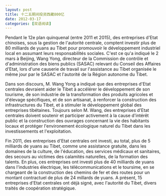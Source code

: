 ```yaml
---
layout: post
title: 十二五期间投资西藏800亿
date: 2012-03-17
categories: [双语阅读]  
---
```


Pendant le 12e plan quinquenal (entre 2011 et 2015), des entreprises d'Etat chinoises, sous la gestion de l'autorité centrale, comptent investir plus de 80 milliards de yuans au Tibet pour promouvoir le développement industriel local en assumant leurs responsabilités sociales. C'est ce qu'a indiqué le 2 mars à Beijing, Wang Yong, directeur de la Commission de contrôle et d'administration des biens publics (SASAC) relevant du Conseil des Affaires d'Etat, lors d'une causerie de travail sur l'assistance au Tibet organisée le même jour par le SASAC et l'autorité de la Région autonome du Tibet.

Dans son discours, M. Wang Yong a indiqué que des entreprises d'Etat centrales devraient aider le Tibet à accélérer le développement de son tourisme, de son industrie de la transformation des produits agricoles et d'élevage spécifiques, et de son artisanat, à renforcer la construction des infrastructures du Tibet, et à stimuler le développement global des entreprises tibétaines. Toujours selon M. Wang, des entreprises d'Etat centrales doivent soutenir et participer activement à la cause d'intérêt public et la construction des ouvrages concernant la vie des habitants locaux et protéger l'environement écologique naturel du Tibet dans les investissements et l'exploitation.

Fin 2011, des entreprises d'Etat centrales ont investi, au total, plus de 5 milliards de yuans au Tibet, comme une assistance gratuite, dans les domaines de la culture, de l'éducation, des services médicaux et sanitaires, des secours au victimes des calamités naturelles, de la formation des talents. En plus, ces entreprises ont investi plus de 40 milliards de yuans dans l'industries électrique, les télécommunications et le toursime, en se chargeant de la construction des chemins de fer et des routes pour un montant contractuel de plus de 24 millards de yuans. A présent, 15 entreprises d'Etat centrales ont déjà signé, avec l'autorité du Tibet, divers traités de coopération stratégique.
